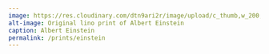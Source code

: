 ```yaml
---
image: https://res.cloudinary.com/dtn9ari2r/image/upload/c_thumb,w_200,g_face/v1534677082/prints/DSC03129.jpg
alt-image: Original lino print of Albert Einstein
caption: Albert Einstein
permalink: /prints/einstein
---  
```

